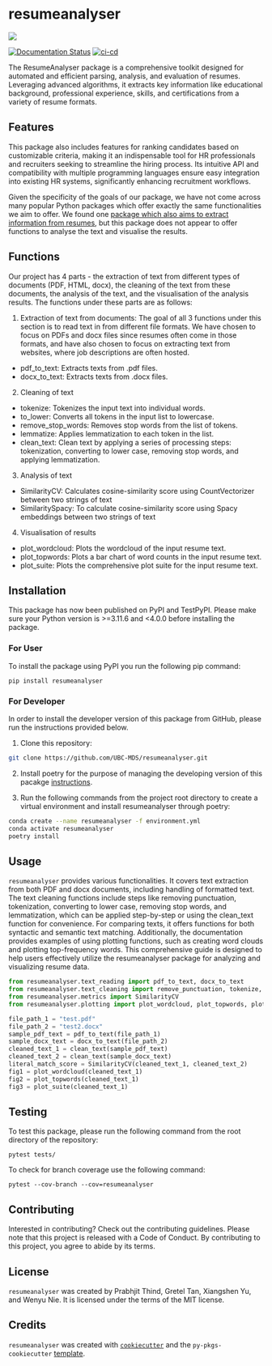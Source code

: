 # resumeanalyser

![](https://github.com/UBC-MDS/resumeanalyser/assets/143786716/983ca55f-896f-4e33-b647-835210c4f75b)

[![Documentation Status](https://readthedocs.org/projects/resume-analyser/badge/?version=latest)](https://resume-analyser.readthedocs.io/en/latest) [![ci-cd](https://github.com/UBC-MDS/resumeanalyser/actions/workflows/ci-cd.yml/badge.svg?branch=main)](https://github.com/UBC-MDS/resumeanalyser/actions/workflows/ci-cd.yml)

The ResumeAnalyser package is a comprehensive toolkit designed for automated and efficient parsing, analysis, and evaluation of resumes. Leveraging advanced algorithms, it extracts key information like educational background, professional experience, skills, and certifications from a variety of resume formats.

## Features

This package also includes features for ranking candidates based on customizable criteria, making it an indispensable tool for HR professionals and recruiters seeking to streamline the hiring process. Its intuitive API and compatibility with multiple programming languages ensure easy integration into existing HR systems, significantly enhancing recruitment workflows.

Given the specificity of the goals of our package, we have not come across many popular Python packages which offer exactly the same functionalities we aim to offer. We found one [package which also aims to extract information from resumes](https://pypi.org/project/resume-parser/), but this package does not appear to offer functions to analyse the text and visualise the results.

## Functions

Our project has 4 parts - the extraction of text from different types of documents (PDF, HTML, docx), the cleaning of the text from these documents, the analysis of the text, and the visualisation of the analysis results. The functions under these parts are as follows:

1.  Extraction of text from documents: The goal of all 3 functions under this section is to read text in from different file formats. We have chosen to focus on PDFs and docx files since resumes often come in those formats, and have also chosen to focus on extracting text from websites, where job descriptions are often hosted.

-   pdf_to_text: Extracts texts from .pdf files.
-   docx_to_text: Extracts texts from .docx files.

2.  Cleaning of text

-   tokenize: Tokenizes the input text into individual words.
-   to_lower: Converts all tokens in the input list to lowercase.
-   remove_stop_words: Removes stop words from the list of tokens.
-   lemmatize: Applies lemmatization to each token in the list.
-   clean_text: Clean text by applying a series of processing steps: tokenization, converting to lower case, removing stop words, and applying lemmatization.

3.  Analysis of text

-   SimilarityCV: Calculates cosine-similarity score using CountVectorizer between two strings of text
-   SimilaritySpacy: To calculate cosine-similarity score using Spacy embeddings between two strings of text

4.  Visualisation of results

-   plot_wordcloud: Plots the wordcloud of the input resume text.
-   plot_topwords: Plots a bar chart of word counts in the input resume text.
-   plot_suite: Plots the comprehensive plot suite for the input resume text.

## Installation

This package has now been published on PyPI and TestPyPI. Please make sure your Python version is >=3.11.6 and <4.0.0 before installing the package.

### For User

To install the package using PyPI you run the following pip command:

```         
pip install resumeanalyser
```

### For Developer

In order to install the developer version of this package from GitHub, please run the instructions provided below.

1.  Clone this repository:

``` bash
git clone https://github.com/UBC-MDS/resumeanalyser.git
```

2.  Install poetry for the purpose of managing the developing version of this pacakge [instructions](https://python-poetry.org/docs/#installation).

3.  Run the following commands from the project root directory to create a virtual environment and install resumeanalyser through poetry:

``` bash
conda create --name resumeanalyser -f environment.yml
conda activate resumeanalyser
poetry install
```

## Usage

`resumeanalyser` provides various functionalities. It covers text extraction from both PDF and docx documents, including handling of formatted text. The text cleaning functions include steps like removing punctuation, tokenization, converting to lower case, removing stop words, and lemmatization, which can be applied step-by-step or using the clean_text function for convenience. For comparing texts, it offers functions for both syntactic and semantic text matching. Additionally, the documentation provides examples of using plotting functions, such as creating word clouds and plotting top-frequency words. This comprehensive guide is designed to help users effectively utilize the resumeanalyser package for analyzing and visualizing resume data.

``` python
from resumeanalyser.text_reading import pdf_to_text, docx_to_text
from resumeanalyser.text_cleaning import remove_punctuation, tokenize, to_lower, lemmatize, clean_text
from resumeanalyser.metrics import SimilarityCV
from resumeanalyser.plotting import plot_wordcloud, plot_topwords, plot_suite

file_path_1 = "test.pdf"  
file_path_2 = "test2.docx" 
sample_pdf_text = pdf_to_text(file_path_1)
sample_docx_text = docx_to_text(file_path_2)
cleaned_text_1 = clean_text(sample_pdf_text)
cleaned_text_2 = clean_text(sample_docx_text)
literal_match_score = SimilarityCV(cleaned_text_1, cleaned_text_2)
fig1 = plot_wordcloud(cleaned_text_1)
fig2 = plot_topwords(cleaned_text_1)
fig3 = plot_suite(cleaned_text_1)
```

## Testing

To test this package, please run the following command from the root directory of the repository:

```         
pytest tests/
```

To check for branch coverage use the following command:

```         
pytest --cov-branch --cov=resumeanalyser
```

## Contributing

Interested in contributing? Check out the contributing guidelines. Please note that this project is released with a Code of Conduct. By contributing to this project, you agree to abide by its terms.

## License

`resumeanalyser` was created by Prabhjit Thind, Gretel Tan, Xiangshen Yu, and Wenyu Nie. It is licensed under the terms of the MIT license.

## Credits

`resumeanalyser` was created with [`cookiecutter`](https://cookiecutter.readthedocs.io/en/latest/) and the `py-pkgs-cookiecutter` [template](https://github.com/py-pkgs/py-pkgs-cookiecutter).
